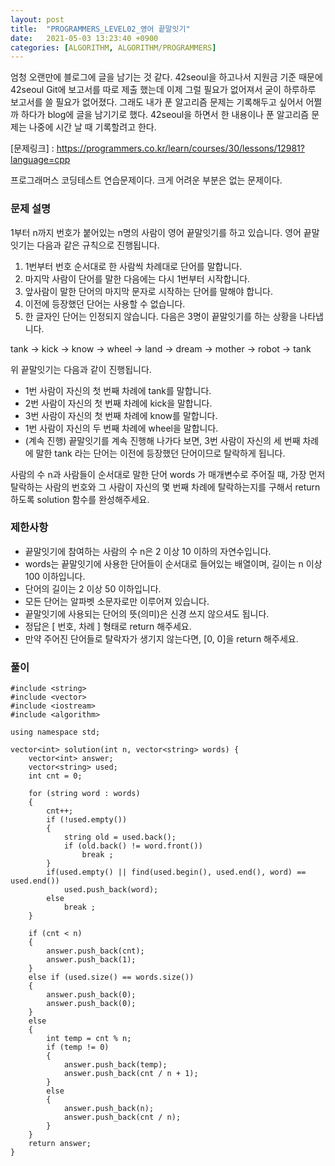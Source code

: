 ```yaml
---
layout: post
title:  "PROGRAMMERS_LEVEL02_영어 끝말잇기"
date:   2021-05-03 13:23:40 +0900
categories: [ALGORITHM, ALGORITHM/PROGRAMMERS]
---
```


엄청 오랜만에 블로그에 글을 남기는 것 같다. 42seoul을 하고나서 지원금 기준 때문에 42seoul Git에 보고서를 따로 제출 했는데 이제 그럴 필요가 없어져서 굳이 하루하루 보고서를 쓸 필요가 없어졌다. 그래도 내가 푼 알고리즘 문제는 기록해두고 싶어서 어쩔까 하다가 blog에 글을 남기기로 했다. 42seoul을 하면서 한 내용이나 푼 알고리즘 문제는 나중에 시간 날 때 기록할려고 한다.

[문제링크] : https://programmers.co.kr/learn/courses/30/lessons/12981?language=cpp

프로그래머스 코딩테스트 연습문제이다. 크게 어려운 부분은 없는 문제이다. 

### 문제 설명
1부터 n까지 번호가 붙어있는 n명의 사람이 영어 끝말잇기를 하고 있습니다. 영어 끝말잇기는 다음과 같은 규칙으로 진행됩니다.

1. 1번부터 번호 순서대로 한 사람씩 차례대로 단어를 말합니다.
2. 마지막 사람이 단어를 말한 다음에는 다시 1번부터 시작합니다.
3. 앞사람이 말한 단어의 마지막 문자로 시작하는 단어를 말해야 합니다.
4. 이전에 등장했던 단어는 사용할 수 없습니다.
5. 한 글자인 단어는 인정되지 않습니다.
다음은 3명이 끝말잇기를 하는 상황을 나타냅니다.

tank → kick → know → wheel → land → dream → mother → robot → tank

위 끝말잇기는 다음과 같이 진행됩니다.

- 1번 사람이 자신의 첫 번째 차례에 tank를 말합니다.
- 2번 사람이 자신의 첫 번째 차례에 kick을 말합니다.
- 3번 사람이 자신의 첫 번째 차례에 know를 말합니다.
- 1번 사람이 자신의 두 번째 차례에 wheel을 말합니다.
- (계속 진행)
끝말잇기를 계속 진행해 나가다 보면, 3번 사람이 자신의 세 번째 차례에 말한 tank 라는 단어는 이전에 등장했던 단어이므로 탈락하게 됩니다.

사람의 수 n과 사람들이 순서대로 말한 단어 words 가 매개변수로 주어질 때, 가장 먼저 탈락하는 사람의 번호와 그 사람이 자신의 몇 번째 차례에 탈락하는지를 구해서 return 하도록 solution 함수를 완성해주세요.

### 제한사항
- 끝말잇기에 참여하는 사람의 수 n은 2 이상 10 이하의 자연수입니다.
- words는 끝말잇기에 사용한 단어들이 순서대로 들어있는 배열이며, 길이는 n 이상 100 이하입니다.
- 단어의 길이는 2 이상 50 이하입니다.
- 모든 단어는 알파벳 소문자로만 이루어져 있습니다.
- 끝말잇기에 사용되는 단어의 뜻(의미)은 신경 쓰지 않으셔도 됩니다.
- 정답은 [ 번호, 차례 ] 형태로 return 해주세요.
- 만약 주어진 단어들로 탈락자가 생기지 않는다면, [0, 0]을 return 해주세요.

### 풀이
```
#include <string>
#include <vector>
#include <iostream>
#include <algorithm>

using namespace std;

vector<int> solution(int n, vector<string> words) {
    vector<int> answer;
    vector<string> used;
    int cnt = 0;
    
    for (string word : words)
    {
        cnt++;
        if (!used.empty())
        {
            string old = used.back();
            if (old.back() != word.front())
                break ;
        }            
        if(used.empty() || find(used.begin(), used.end(), word) == used.end())
            used.push_back(word);
        else
            break ;
    }
    
    if (cnt < n)
    {
        answer.push_back(cnt);
        answer.push_back(1);
    }
    else if (used.size() == words.size())
    {
        answer.push_back(0);
        answer.push_back(0);
    }
    else
    {
        int temp = cnt % n;
        if (temp != 0)
        {
            answer.push_back(temp);
            answer.push_back(cnt / n + 1);
        }
        else
        {
            answer.push_back(n);
            answer.push_back(cnt / n);
        }
    }
    return answer;
}
```
